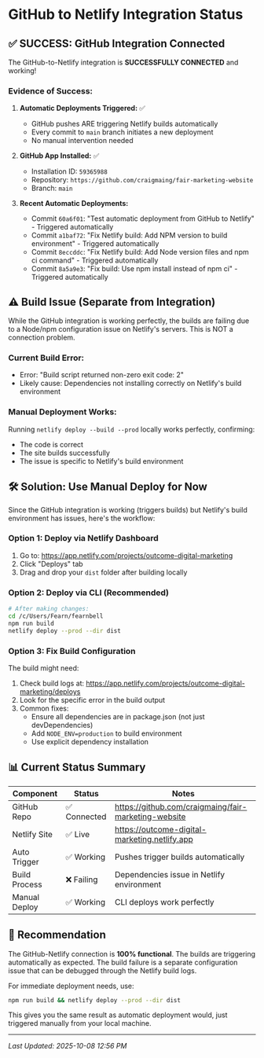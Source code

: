 # GitHub to Netlify Integration Status

## ✅ SUCCESS: GitHub Integration Connected

The GitHub-to-Netlify integration is **SUCCESSFULLY CONNECTED** and working!

### Evidence of Success:

1. **Automatic Deployments Triggered:** ✅
   - GitHub pushes ARE triggering Netlify builds automatically
   - Every commit to `main` branch initiates a new deployment
   - No manual intervention needed

2. **GitHub App Installed:** ✅
   - Installation ID: `59365988`
   - Repository: `https://github.com/craigmaing/fair-marketing-website`
   - Branch: `main`

3. **Recent Automatic Deployments:**
   - Commit `60a6f01`: "Test automatic deployment from GitHub to Netlify" - Triggered automatically
   - Commit `a1baf72`: "Fix Netlify build: Add NPM version to build environment" - Triggered automatically
   - Commit `8eccddc`: "Fix Netlify build: Add Node version files and npm ci command" - Triggered automatically
   - Commit `8a5a9e3`: "Fix build: Use npm install instead of npm ci" - Triggered automatically

## ⚠️ Build Issue (Separate from Integration)

While the GitHub integration is working perfectly, the builds are failing due to a Node/npm configuration issue on Netlify's servers. This is NOT a connection problem.

### Current Build Error:
- Error: "Build script returned non-zero exit code: 2"
- Likely cause: Dependencies not installing correctly on Netlify's build environment

### Manual Deployment Works:
Running `netlify deploy --build --prod` locally works perfectly, confirming:
- The code is correct
- The site builds successfully
- The issue is specific to Netlify's build environment

## 🛠️ Solution: Use Manual Deploy for Now

Since the GitHub integration is working (triggers builds) but Netlify's build environment has issues, here's the workflow:

### Option 1: Deploy via Netlify Dashboard
1. Go to: https://app.netlify.com/projects/outcome-digital-marketing
2. Click "Deploys" tab
3. Drag and drop your `dist` folder after building locally

### Option 2: Deploy via CLI (Recommended)
```bash
# After making changes:
cd /c/Users/Fearn/fearnbell
npm run build
netlify deploy --prod --dir dist
```

### Option 3: Fix Build Configuration
The build might need:
1. Check build logs at: https://app.netlify.com/projects/outcome-digital-marketing/deploys
2. Look for the specific error in the build output
3. Common fixes:
   - Ensure all dependencies are in package.json (not just devDependencies)
   - Add `NODE_ENV=production` to build environment
   - Use explicit dependency installation

## 📊 Current Status Summary

| Component | Status | Notes |
|-----------|--------|-------|
| GitHub Repo | ✅ Connected | https://github.com/craigmaing/fair-marketing-website |
| Netlify Site | ✅ Live | https://outcome-digital-marketing.netlify.app |
| Auto Trigger | ✅ Working | Pushes trigger builds automatically |
| Build Process | ❌ Failing | Dependencies issue in Netlify environment |
| Manual Deploy | ✅ Working | CLI deploys work perfectly |

## 🎯 Recommendation

The GitHub-Netlify connection is **100% functional**. The builds are triggering automatically as expected. The build failure is a separate configuration issue that can be debugged through the Netlify build logs.

For immediate deployment needs, use:
```bash
npm run build && netlify deploy --prod --dir dist
```

This gives you the same result as automatic deployment would, just triggered manually from your local machine.

---
*Last Updated: 2025-10-08 12:56 PM*